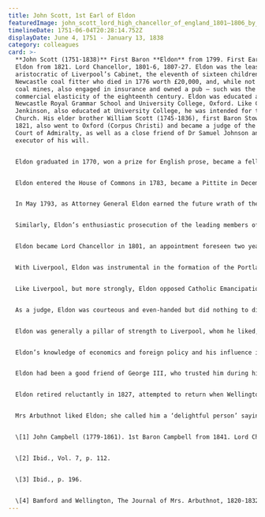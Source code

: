 ```yaml
---
title: John Scott, 1st Earl of Eldon
featuredImage: john_scott_lord_high_chancellor_of_england_1801–1806_by_william_cowen.jpg
timelineDate: 1751-06-04T20:28:14.752Z
displayDate: June 4, 1751 - January 13, 1838
category: colleagues
card: >-
  **John Scott (1751-1838)** First Baron **Eldon** from 1799. First Earl of
  Eldon from 1821. Lord Chancellor, 1801-6, 1807-27. Eldon was the least
  aristocratic of Liverpool’s Cabinet, the eleventh of sixteen children of a
  Newcastle coal fitter who died in 1776 worth £20,000, and, while not owning
  coal mines, also engaged in insurance and owned a pub – such was the
  commercial elasticity of the eighteenth century. Eldon was educated at
  Newcastle Royal Grammar School and University College, Oxford. Like Charles
  Jenkinson, also educated at University College, he was intended for the
  Church. His elder brother William Scott (1745-1836), first Baron Stowell from
  1821, also went to Oxford (Corpus Christi) and became a judge of the High
  Court of Admiralty, as well as a close friend of Dr Samuel Johnson and an
  executor of his will. 


  Eldon graduated in 1770, won a prize for English prose, became a fellow of his college and then eloped with a Newcastle banker’s daughter in 1772 to be married in Scotland, thus ending his fellowship. (He was to be a devoted husband to his wife Elizabeth, despite her refusal to participate in London social life, until her death in 1831.) Accordingly, he gave up thoughts of the Church and entered Middle Temple in 1773, being called to the Bar in 1776, in which year he inherited £1,000, on top of the £2,000 previously settled on him. With the help of his brother, he became junior counsel on an election petition case and rapidly became an expert on elections and well-paid. 


  Eldon entered the House of Commons in 1783, became a Pittite in December of that year and was appointed Solicitor General in 1788, Attorney General in 1793 and Lord Chief Justice in 1799. He was an able speaker because of his ability to master a subject rapidly and, as such, was increasingly valued by Pitt. As Solicitor General, he was challenged to a duel in 1792 but, unlike Pitt, Castlereagh and Wellington, he refused the challenge, as he had been acting in his professional capacity in the matter in question.


  In May 1793, as Attorney General Eldon earned the future wrath of the Whig Lord Chancellor and historian, John Campbell<sup>1</sup>,  by prosecuting John Frost for uttering and repeating seditious words in a coffee house. Frost was sentenced to six months’ imprisonment at Newgate, expulsion from his profession as attorney and a day in the stocks at Charing Cross. Campbell appears to think that Frost should have been let off because he was a gentleman but, in the perilous early years of the French Revolutionary War, Eldon would appear to be justified in prosecuting, whatever Frost’s social status. 


  Similarly, Eldon’s enthusiastic prosecution of the leading members of the London Corresponding Society in the following year under the Treason Act of 1351, encouraged by Pitt, seems more reasonable 200 years afterwards than it did to Campbell’s snug Victorian Whiggery or to the London mobs who threatened Eldon nightly during the trial. As Eldon said: ‘If a conspiracy to depose the King is an overt act of compassing his death when the conspirators intend to supersede him with another king, it is equally so when they intend to supersede him with a republic.’<sup>2</sup>  The jury, however, refused to convict on the charge.


  Eldon became Lord Chancellor in 1801, an appointment foreseen two years earlier, expedited by his staunch opposition to Catholic Emancipation and his good relations with both the King and the new Prime Minister, Addington. Thereafter he took the position that he was the King’s Lord Chancellor, owing no special allegiance to the Prime Minister. He took responsibility for the treatment of the King during George III’s bouts of porphyria in 1801, 1804 and 1810, allowing the King time to recover on the first two occasions. He also took responsibility for the smooth operation of government during those periods, often acting in the incapacitated King’s name and even facilitating the replacement of Addington by Pitt in 1804. Unlike the treacherous Thurlow in 1789, he was never tempted to call for a regency until it was unavoidable. 


  With Liverpool, Eldon was instrumental in the formation of the Portland ministry in 1807 and he re-assumed the Lord Chancellorship with enthusiasm, although he regretted that Sidmouth was left out. In both 1809 and 1812 he opposed various coalition proposals (which mostly involved his removal), believing coalitions ‘never strengthen anybody, and do nobody credit’<sup>3</sup>.  He hoped to be made Chancellor of Oxford University in 1809 after Portland’s death but in the event Grenville scraped in by thirteen votes. He then became close to Perceval, was a pall-bearer at his funeral and, by adroit management of the Regency Crisis, ensured he survived the change in monarch.


  Like Liverpool, but more strongly, Eldon opposed Catholic Emancipation on constitutional grounds, being close personally to the ‘ultra’, Cumberland. He was generally on the conservative side of the Cabinet, especially on public order issues, strongly supporting Sidmouth’s restrictive legislation of 1817 and the Six Acts of 1819. He also supported imprisonment for debt, believing it essential to preserve the integrity of credit, and, in general, the retention of harsh punishments for minor crimes, regarding them as a maximum which judicial discretion could and should mitigate. 


  As a judge, Eldon was courteous and even-handed but did nothing to discourage prolixity, so that delays in the Court of Chancery became a matter of scandal. He was, however, a mild reformer of legal practice, creating a Vice-Chancellor to mitigate the intolerable delays of the Chancery court and abolishing trial by battle.


  Eldon was generally a pillar of strength to Liverpool, whom he liked, although he was sometimes opposed to him during the last five Canningite years of Liverpool’s government. Eldon’s dislike of Canning, as well as of his principles, extended over several decades – he had described him as ‘Vanity in a human form’ in 1809. Huskisson was another bugbear, probably because of his economic views, but Castlereagh, Sidmouth and, as Home Secretary, Peel were all among Eldon’s favourites. 


  Eldon’s knowledge of economics and foreign policy and his influence in those areas was limited; for example, he wanted to postpone a return to gold in 1819 and was overruled by Liverpool. 


  Eldon had been a good friend of George III, who trusted him during his indispositions and used him as a family lawyer. Unlike Liverpool, he also became a good friend of George IV, who resented Eldon’s partial support for Queen Caroline during the ‘Delicate Investigation’ of 1806 but welcomed his help against her on later occasions, notably in 1820 when he presided over the House of Lords trying her.


  Eldon retired reluctantly in 1827, attempted to return when Wellington formed a government, briefly voted with the Whigs in 1830 because of the Wellington government’s passage of Catholic Emancipation and, as his last public act, opposed Brunel’s Great Western Railway as a ‘dangerous innovation’. He died in 1838, with a will proved at over £500,000.


  Mrs Arbuthnot liked Eldon; she called him a ‘delightful person’ saying, ‘there was so much playfulness in his mind and manner and that, in conversing with him, one forgot that he was old and the greatest lawyer we ever had’<sup>4</sup>.


  \[1] John Campbell (1779-1861). 1st Baron Campbell from 1841. Lord Chancellor, 1859-61. Author of the ultra-Whiggish, Lives of the Lord Chancellors and Keeper of the Great Seal of England (London: John Murray, 1845).


  \[2] Ibid., Vol. 7, p. 112.


  \[3] Ibid., p. 196.


  \[4] Bamford and Wellington, The Journal of Mrs. Arbuthnot, 1820-1832, Vol. 1, p. 36.
---
```

